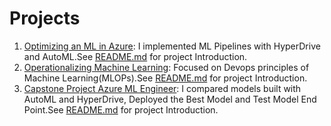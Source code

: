 # Projects

1. [Optimizing an ML in Azure](1_Optimizing_an_ML_Pipeline_in_Azure): I implemented ML Pipelines with HyperDrive and AutoML.See [README.md](1_Optimizing_an_ML_Pipeline_in_Azure/README.md) for project Introduction.
2. [Operationalizing Machine Learning](2_Operationalizing_Machine_Learning): Focused on Devops principles of Machine Learning(MLOPs).See [README.md](2_Operationalizing_Machine_Learning/README.md) for project Introduction.
3. [Capstone Project Azure ML Engineer](3_Capstone_Project_Azure_ML_Engineer): I compared models built with AutoML and HyperDrive, Deployed the Best Model and Test Model End Point.See [README.md](3_Capstone_Project_Azure_ML_Engineer/README.md) for project Introduction.